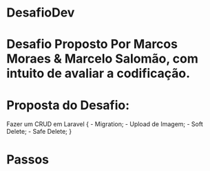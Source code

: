 # DesafioDev

# Desafio Proposto Por Marcos Moraes & Marcelo Salomão, com intuito de avaliar a codificação. 

# Proposta do Desafio:
  Fazer um CRUD em Laravel {
      - Migration;
      - Upload de Imagem; 
      - Soft Delete;
      - Safe Delete;
      }
         
# Passos 
